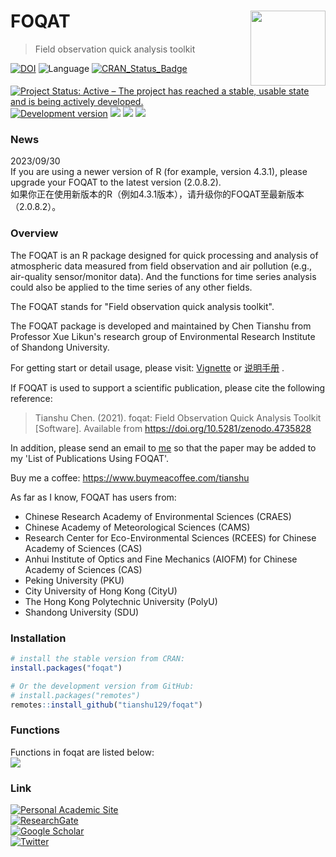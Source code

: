 # FOQAT <img src="https://s1.ax1x.com/2020/08/31/dLqtdf.png" align="right" width="120" />

> Field observation quick analysis toolkit

[![DOI](https://zenodo.org/badge/DOI/10.5281/zenodo.4735828.svg)](https://doi.org/10.5281/zenodo.4735828)
![Language](https://img.shields.io/badge/Language-R-blue.svg) 
[![CRAN_Status_Badge](https://www.r-pkg.org/badges/version/foqat)](https://cran.r-project.org/package=foqat)
[![Project Status: Active – The project has reached a stable, usable
state and is being actively
developed.](https://www.repostatus.org/badges/latest/active.svg)](https://www.repostatus.org/#active)
[![Development
version](https://img.shields.io/badge/devel-2.0.8.2-orange.svg)](https://github.com/tianshu129/foqat)
[![](https://cranlogs.r-pkg.org/badges/grand-total/foqat)](https://cran.r-project.org/package=foqat)
[![](http://cranlogs.r-pkg.org/badges/last-month/foqat)](https://cran.r-project.org/package=foqat)
[![](http://cranlogs.r-pkg.org/badges/last-day/foqat)](http://cranlogs.r-pkg.org/downloads/daily/last-month/foqat)  

<!--
[![CRAN RStudio mirror
downloads](http://cranlogs.r-pkg.org/badges/foqat)](http://www.r-pkg.org/pkg/foqat)

[![GPLv3 license](https://img.shields.io/badge/License-GPLv3-success.svg)](http://perso.crans.org/besson/LICENSE.html)
 -->

### News
2023/09/30  
If you are using a newer version of R (for example, version 4.3.1), please upgrade your FOQAT to the latest version (2.0.8.2).   
如果你正在使用新版本的R（例如4.3.1版本），请升级你的FOQAT至最新版本（2.0.8.2）。

### Overview

The FOQAT is an R package designed for quick processing and analysis of atmospheric data measured from field observation and air pollution (e.g., air-quality sensor/monitor data). And the functions for time series analysis could also be applied to the time series of any other fields. 

The FOQAT stands for "Field observation quick analysis toolkit".

The FOQAT package is developed and maintained by Chen Tianshu from Professor Xue Likun's research group of Environmental Research Institute of Shandong University.  

For getting start or detail usage, please visit: [Vignette](https://tianshu129.github.io/foqat/articles/) or [说明手册](https://www.yuque.com/foqat/doc) .  

If FOQAT is used to support a scientific publication, please cite the following reference:

>Tianshu Chen. (2021). foqat: Field Observation Quick Analysis Toolkit [Software]. Available from https://doi.org/10.5281/zenodo.4735828

In addition, please send an email to [me](mailto:tianshu129@163.com) so that the paper may be added to my 'List of Publications Using FOQAT'.  

Buy me a coffee: https://www.buymeacoffee.com/tianshu  

As far as I know, FOQAT has users from:   
* Chinese Research Academy of Environmental Sciences (CRAES)  
* Chinese Academy of Meteorological Sciences (CAMS)  
* Research Center for Eco-Environmental Sciences (RCEES) for Chinese Academy of Sciences (CAS)  
* Anhui Institute of Optics and Fine Mechanics (AIOFM) for Chinese Academy of Sciences (CAS)  
* Peking University (PKU)  
* City University of Hong Kong (CityU)  
* The Hong Kong Polytechnic University (PolyU)  
* Shandong University (SDU)  

### Installation 

``` r
# install the stable version from CRAN:
install.packages("foqat")

# Or the development version from GitHub:
# install.packages("remotes")
remotes::install_github("tianshu129/foqat")
```

### Functions  
Functions in foqat are listed below:  
<img src="https://s1.ax1x.com/2022/04/06/qvG8DU.png" align="center"/>


### Link
[![Personal Academic Site](https://img.shields.io/badge/AcademicSite-Tianshu%20Chen-00CCBB)](https://tianshu129.github.io/)  
[![ResearchGate](https://img.shields.io/badge/ResearchGate-Tianshu%20Chen-00CCBB)](https://www.researchgate.net/profile/Tianshu_Chen)   
[![Google Scholar](https://img.shields.io/badge/GoogleScholar-Tianshu%20Chen-red)](https://scholar.google.com/citations?user=VfnzOQgAAAAJ&hl=en)  
[![Twitter](https://img.shields.io/twitter/follow/_Tianshu.svg?style=social&label=@_Tianshu)](https://twitter.com/_Tianshu)  
